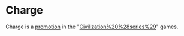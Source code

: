 # Charge

Charge is a [promotion](promotion) in the "[Civilization%20%28series%29](Civilization)" games.